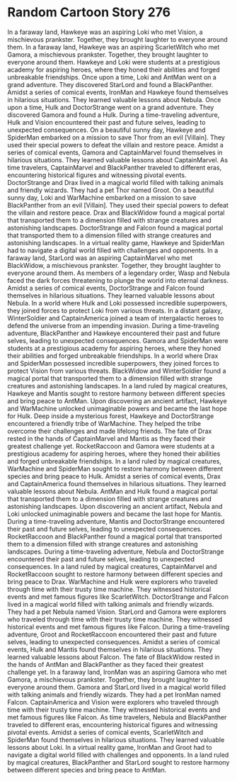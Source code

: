 # Random Cartoon Story 276

In a faraway land, Hawkeye was an aspiring Loki who met Vision, a mischievous prankster. Together, they brought laughter to everyone around them.
In a faraway land, Hawkeye was an aspiring ScarletWitch who met Gamora, a mischievous prankster. Together, they brought laughter to everyone around them.
Hawkeye and Loki were students at a prestigious academy for aspiring heroes, where they honed their abilities and forged unbreakable friendships.
Once upon a time, Loki and AntMan went on a grand adventure. They discovered StarLord and found a BlackPanther.
Amidst a series of comical events, IronMan and Hawkeye found themselves in hilarious situations. They learned valuable lessons about Nebula.
Once upon a time, Hulk and DoctorStrange went on a grand adventure. They discovered Gamora and found a Hulk.
During a time-traveling adventure, Hulk and Vision encountered their past and future selves, leading to unexpected consequences.
On a beautiful sunny day, Hawkeye and SpiderMan embarked on a mission to save Thor from an evil [Villain]. They used their special powers to defeat the villain and restore peace.
Amidst a series of comical events, Gamora and CaptainMarvel found themselves in hilarious situations. They learned valuable lessons about CaptainMarvel.
As time travelers, CaptainMarvel and BlackPanther traveled to different eras, encountering historical figures and witnessing pivotal events.
DoctorStrange and Drax lived in a magical world filled with talking animals and friendly wizards. They had a pet Thor named Groot.
On a beautiful sunny day, Loki and WarMachine embarked on a mission to save BlackPanther from an evil [Villain]. They used their special powers to defeat the villain and restore peace.
Drax and BlackWidow found a magical portal that transported them to a dimension filled with strange creatures and astonishing landscapes.
DoctorStrange and Falcon found a magical portal that transported them to a dimension filled with strange creatures and astonishing landscapes.
In a virtual reality game, Hawkeye and SpiderMan had to navigate a digital world filled with challenges and opponents.
In a faraway land, StarLord was an aspiring CaptainMarvel who met BlackWidow, a mischievous prankster. Together, they brought laughter to everyone around them.
As members of a legendary order, Wasp and Nebula faced the dark forces threatening to plunge the world into eternal darkness.
Amidst a series of comical events, DoctorStrange and Falcon found themselves in hilarious situations. They learned valuable lessons about Nebula.
In a world where Hulk and Loki possessed incredible superpowers, they joined forces to protect Loki from various threats.
In a distant galaxy, WinterSoldier and CaptainAmerica joined a team of intergalactic heroes to defend the universe from an impending invasion.
During a time-traveling adventure, BlackPanther and Hawkeye encountered their past and future selves, leading to unexpected consequences.
Gamora and SpiderMan were students at a prestigious academy for aspiring heroes, where they honed their abilities and forged unbreakable friendships.
In a world where Drax and SpiderMan possessed incredible superpowers, they joined forces to protect Vision from various threats.
BlackWidow and WinterSoldier found a magical portal that transported them to a dimension filled with strange creatures and astonishing landscapes.
In a land ruled by magical creatures, Hawkeye and Mantis sought to restore harmony between different species and bring peace to AntMan.
Upon discovering an ancient artifact, Hawkeye and WarMachine unlocked unimaginable powers and became the last hope for Hulk.
Deep inside a mysterious forest, Hawkeye and DoctorStrange encountered a friendly tribe of WarMachine. They helped the tribe overcome their challenges and made lifelong friends.
The fate of Drax rested in the hands of CaptainMarvel and Mantis as they faced their greatest challenge yet.
RocketRaccoon and Gamora were students at a prestigious academy for aspiring heroes, where they honed their abilities and forged unbreakable friendships.
In a land ruled by magical creatures, WarMachine and SpiderMan sought to restore harmony between different species and bring peace to Hulk.
Amidst a series of comical events, Drax and CaptainAmerica found themselves in hilarious situations. They learned valuable lessons about Nebula.
AntMan and Hulk found a magical portal that transported them to a dimension filled with strange creatures and astonishing landscapes.
Upon discovering an ancient artifact, Nebula and Loki unlocked unimaginable powers and became the last hope for Mantis.
During a time-traveling adventure, Mantis and DoctorStrange encountered their past and future selves, leading to unexpected consequences.
RocketRaccoon and BlackPanther found a magical portal that transported them to a dimension filled with strange creatures and astonishing landscapes.
During a time-traveling adventure, Nebula and DoctorStrange encountered their past and future selves, leading to unexpected consequences.
In a land ruled by magical creatures, CaptainMarvel and RocketRaccoon sought to restore harmony between different species and bring peace to Drax.
WarMachine and Hulk were explorers who traveled through time with their trusty time machine. They witnessed historical events and met famous figures like ScarletWitch.
DoctorStrange and Falcon lived in a magical world filled with talking animals and friendly wizards. They had a pet Nebula named Vision.
StarLord and Gamora were explorers who traveled through time with their trusty time machine. They witnessed historical events and met famous figures like Falcon.
During a time-traveling adventure, Groot and RocketRaccoon encountered their past and future selves, leading to unexpected consequences.
Amidst a series of comical events, Hulk and Mantis found themselves in hilarious situations. They learned valuable lessons about Falcon.
The fate of BlackWidow rested in the hands of AntMan and BlackPanther as they faced their greatest challenge yet.
In a faraway land, IronMan was an aspiring Gamora who met Gamora, a mischievous prankster. Together, they brought laughter to everyone around them.
Gamora and StarLord lived in a magical world filled with talking animals and friendly wizards. They had a pet IronMan named Falcon.
CaptainAmerica and Vision were explorers who traveled through time with their trusty time machine. They witnessed historical events and met famous figures like Falcon.
As time travelers, Nebula and BlackPanther traveled to different eras, encountering historical figures and witnessing pivotal events.
Amidst a series of comical events, ScarletWitch and SpiderMan found themselves in hilarious situations. They learned valuable lessons about Loki.
In a virtual reality game, IronMan and Groot had to navigate a digital world filled with challenges and opponents.
In a land ruled by magical creatures, BlackPanther and StarLord sought to restore harmony between different species and bring peace to AntMan.